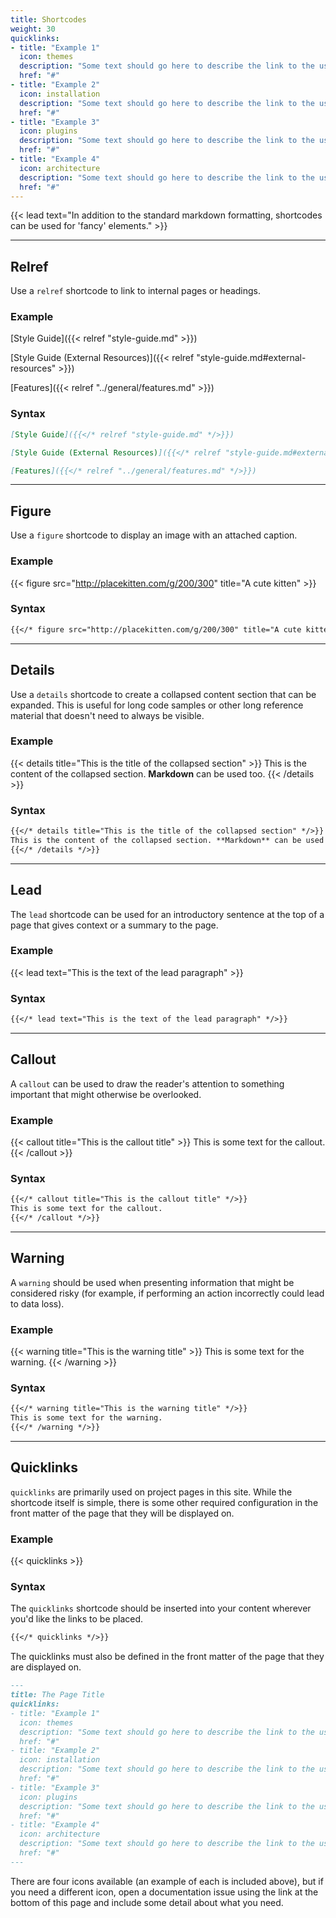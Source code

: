 ```yaml
---
title: Shortcodes
weight: 30
quicklinks:
- title: "Example 1"
  icon: themes
  description: "Some text should go here to describe the link to the user who might click on it."
  href: "#"
- title: "Example 2"
  icon: installation
  description: "Some text should go here to describe the link to the user who might click on it."
  href: "#"
- title: "Example 3"
  icon: plugins
  description: "Some text should go here to describe the link to the user who might click on it."
  href: "#"
- title: "Example 4"
  icon: architecture
  description: "Some text should go here to describe the link to the user who might click on it."
  href: "#"
---
```


{{< lead text="In addition to the standard markdown formatting, shortcodes can be used for 'fancy' elements." >}}

---

## Relref
Use a `relref` shortcode to link to internal pages or headings.

### Example
[Style Guide]({{< relref "style-guide.md" >}})

[Style Guide (External Resources)]({{< relref "style-guide.md#external-resources" >}})

[Features]({{< relref "../general/features.md" >}})


### Syntax
```markdown
[Style Guide]({{</* relref "style-guide.md" */>}})

[Style Guide (External Resources)]({{</* relref "style-guide.md#external-resources" */>}})

[Features]({{</* relref "../general/features.md" */>}})
```

---

## Figure
Use a `figure` shortcode to display an image with an attached caption.

### Example
{{< figure src="http://placekitten.com/g/200/300" title="A cute kitten" >}}

### Syntax
```markdown
{{</* figure src="http://placekitten.com/g/200/300" title="A cute kitten" */>}}
```

---

## Details
Use a `details` shortcode to create a collapsed content section that can be expanded. This is useful for long code samples or other long reference material that doesn't need to always be visible.

### Example
{{< details title="This is the title of the collapsed section" >}}
This is the content of the collapsed section. **Markdown** can be used too.
{{< /details >}}

### Syntax
```markdown
{{</* details title="This is the title of the collapsed section" */>}}
This is the content of the collapsed section. **Markdown** can be used too.
{{</* /details */>}}
```

---

## Lead
The `lead` shortcode can be used for an introductory sentence at the top of a page that gives context or a summary to the page.

### Example

{{< lead text="This is the text of the lead paragraph" >}}

### Syntax
```markdown
{{</* lead text="This is the text of the lead paragraph" */>}}
```

---

## Callout

A `callout` can be used to draw the reader's attention to something important that might otherwise be overlooked.

### Example

{{< callout title="This is the callout title" >}}
This is some text for the callout.
{{< /callout >}}

### Syntax
```markdown
{{</* callout title="This is the callout title" */>}}
This is some text for the callout.
{{</* /callout */>}}
```

---

## Warning

A `warning` should be used when presenting information that might be considered risky (for example, if performing an action incorrectly could lead to data loss).

### Example

{{< warning title="This is the warning title" >}}
This is some text for the warning.
{{< /warning >}}

### Syntax
```markdown
{{</* warning title="This is the warning title" */>}}
This is some text for the warning.
{{</* /warning */>}}
```

---

## Quicklinks

`quicklinks` are primarily used on project pages in this site. While the shortcode itself is simple, there is some other required configuration in the front matter of the page that they will be displayed on.

### Example

{{< quicklinks >}}

### Syntax

The `quicklinks` shortcode should be inserted into your content wherever you'd like the links to be placed.

```markdown
{{</* quicklinks */>}}
```

The quicklinks must also be defined in the front matter of the page that they are displayed on. 

```markdown
---
title: The Page Title
quicklinks:
- title: "Example 1"
  icon: themes
  description: "Some text should go here to describe the link to the user who might click on it."
  href: "#"
- title: "Example 2"
  icon: installation
  description: "Some text should go here to describe the link to the user who might click on it."
  href: "#"
- title: "Example 3"
  icon: plugins
  description: "Some text should go here to describe the link to the user who might click on it."
  href: "#"
- title: "Example 4"
  icon: architecture
  description: "Some text should go here to describe the link to the user who might click on it."
  href: "#"
---
```

There are four icons available (an example of each is included above), but if you need a different icon, open a documentation issue using the link at the bottom of this page and include some detail about what you need.
